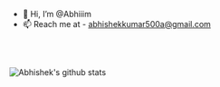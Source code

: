 - 👋 Hi, I’m @Abhiiim
- 📫 Reach me at - abhishekkumar500a@gmail.com 

<!---
Abhiiim/Abhiiim is a ✨ special ✨ repository because its `README.md` (this file) appears on your GitHub profile.
You can click the Preview link to take a look at your changes.
--->

<br />
<br />


![Abhishek's github stats](https://github-readme-stats.vercel.app/api?username=Abhiiim&show_icons=true&theme=radical)
